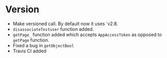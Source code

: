 # Version

* Make versioned call. By default now it uses `v2.8.
* `disassociateTestuser` function added.
* `getPage_` function added which accepts `AppAccessToken` as opposed
  to `getPage` function.
* Fixed a bug in `getObjectBool`
* Travis CI added
